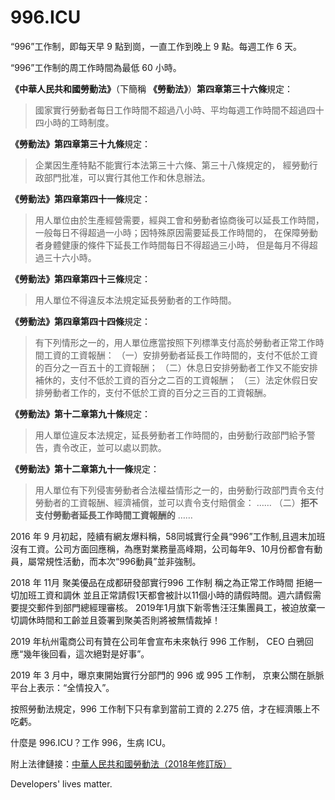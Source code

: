 996.ICU
===

“996”工作制，即每天早 9 點到崗，一直工作到晚上 9 點。每週工作 6 天。

“996”工作制的周工作時間為最低 60 小時。

**《中華人民共和國勞動法》**（下簡稱 **《勞動法》**）**第四章第三十六條**規定：
> 國家實行勞動者每日工作時間不超過八小時、平均每週工作時間不超過四十四小時的工時制度。

**《勞動法》第四章第三十九條**規定：
> 企業因生產特點不能實行本法第三十六條、第三十八條規定的，
> 經勞動行政部門批准，可以實行其他工作和休息辦法。

**《勞動法》第四章第四十一條**規定：
> 用人單位由於生產經營需要，經與工會和勞動者協商後可以延長工作時間，
> 一般每日不得超過一小時；因特殊原因需要延長工作時間的，
> 在保障勞動者身體健康的條件下延長工作時間每日不得超過三小時，
> 但是每月不得超過三十六小時。

**《勞動法》第四章第四十三條**規定：
> 用人單位不得違反本法規定延長勞動者的工作時間。

**《勞動法》第四章第四十四條**規定：
> 有下列情形之一的，用人單位應當按照下列標準支付高於勞動者正常工作時間工資的工資報酬：
> （一）安排勞動者延長工作時間的，支付不低於工資的百分之一百五十的工資報酬；
> （二）休息日安排勞動者工作又不能安排補休的，支付不低於工資的百分之二百的工資報酬；
> （三）法定休假日安排勞動者工作的，支付不低於工資的百分之三百的工資報酬。

**《勞動法》第十二章第九十條**規定：
> 用人單位違反本法規定，延長勞動者工作時間的，由勞動行政部門給予警告，責令改正，並可以處以罰款。

**《勞動法》第十二章第九十一條**規定：
> 用人單位有下列侵害勞動者合法權益情形之一的，由勞動行政部門責令支付勞動者的工資報酬、經濟補償，並可以責令支付賠償金：
> ……
> （二）**拒不支付勞動者延長工作時間工資報酬的**
> ……

2016 年 9 月初起，陸續有網友爆料稱，58同城實行全員“996”工作制,且週末加班沒有工資。公司方面回應稱，為應對業務量高峰期，公司每年9、10月份都會有動員，屬常規性活動，而本次“996動員”並非強制。

2018 年 11月 聚美優品在成都研發部實行996 工作制 稱之為正常工作時間 拒絕一切加班工資和調休 並且正常請假1天都會被計以11個小時的請假時間。週六請假需要提交郵件到部門總經理審核。 2019年1月旗下新零售汪汪集團員工，被迫放棄一切調休時間和工齡並且簽署到聚美否則將被無情裁掉！

2019 年杭州電商公司有贊在公司年會宣布未來執行 996 工作制，
CEO 白鴉回應“幾年後回看，這次絕對是好事”。

2019 年 3 月中，曝京東開始實行分部門的 996 或 995 工作制，
京東公關在脈脈平台上表示：“全情投入”。

按照勞動法規定，996 工作制下只有拿到當前工資的 2.275 倍，才在經濟賬上不吃虧。

什麼是 996.ICU？工作 996，生病 ICU。

附上法律鏈接：[中華人民共和國勞動法（2018年修訂版）](http://www.npc.gov.cn/npc/xinwen/2019-01/07/content_2070261.htm)

Developers' lives matter.
